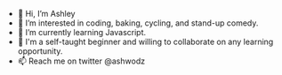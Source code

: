 - 👋 Hi, I’m Ashley
- 👀 I’m interested in coding, baking, cycling, and stand-up comedy.
- 🌱 I’m currently learning Javascript.
- 💞️ I'm a self-taught beginner and willing to collaborate on any learning opportunity.
- 📫 Reach me on twitter @ashwodz
